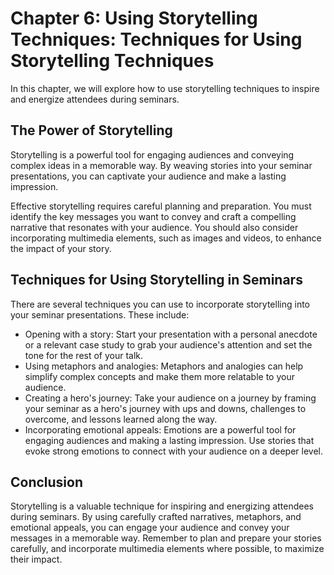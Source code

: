 Chapter 6: Using Storytelling Techniques: Techniques for Using Storytelling Techniques
======================================================================================

In this chapter, we will explore how to use storytelling techniques to inspire and energize attendees during seminars.

The Power of Storytelling
-------------------------

Storytelling is a powerful tool for engaging audiences and conveying complex ideas in a memorable way. By weaving stories into your seminar presentations, you can captivate your audience and make a lasting impression.

Effective storytelling requires careful planning and preparation. You must identify the key messages you want to convey and craft a compelling narrative that resonates with your audience. You should also consider incorporating multimedia elements, such as images and videos, to enhance the impact of your story.

Techniques for Using Storytelling in Seminars
---------------------------------------------

There are several techniques you can use to incorporate storytelling into your seminar presentations. These include:

* Opening with a story: Start your presentation with a personal anecdote or a relevant case study to grab your audience's attention and set the tone for the rest of your talk.
* Using metaphors and analogies: Metaphors and analogies can help simplify complex concepts and make them more relatable to your audience.
* Creating a hero's journey: Take your audience on a journey by framing your seminar as a hero's journey with ups and downs, challenges to overcome, and lessons learned along the way.
* Incorporating emotional appeals: Emotions are a powerful tool for engaging audiences and making a lasting impression. Use stories that evoke strong emotions to connect with your audience on a deeper level.

Conclusion
----------

Storytelling is a valuable technique for inspiring and energizing attendees during seminars. By using carefully crafted narratives, metaphors, and emotional appeals, you can engage your audience and convey your messages in a memorable way. Remember to plan and prepare your stories carefully, and incorporate multimedia elements where possible, to maximize their impact.
